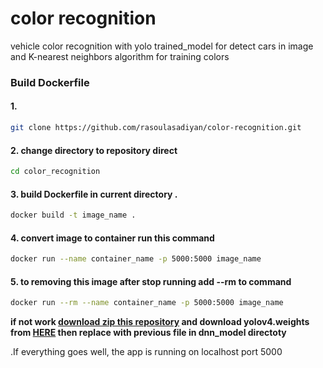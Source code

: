 # color recognition

vehicle color recognition with yolo trained_model for detect cars in image and K-nearest neighbors algorithm for training colors 

### Build Dockerfile

#### 1. 
```bash
git clone https://github.com/rasoulasadiyan/color-recognition.git 
```
#### 2. change directory to repository direct

```bash
cd color_recognition
```
#### 3. build Dockerfile in current directory **.**

```bash
docker build -t image_name .
```
#### 4. convert image to container run this command 

```bash
docker run --name container_name -p 5000:5000 image_name
```

#### 5. to removing this image after stop running add --rm to command

```bash
docker run --rm --name container_name -p 5000:5000 image_name
```
**if not work [download zip this repository](https://github.com/rasoulasadiyan/color-recognition/archive/refs/heads/master.zip) and download yolov4.weights from [HERE](https://github.com/rasoulasadiyan/color-recognition/raw/master/dnn_model/yolov4.weights) then replace with previous file in dnn_model directoty** 

.If everything goes well, the app is running on localhost port 5000
